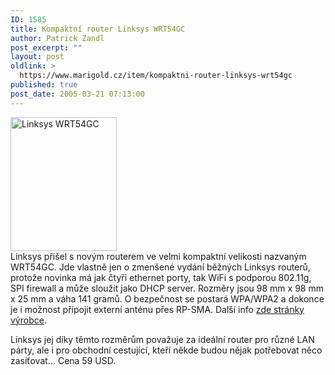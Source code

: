 ```yaml
---
ID: 1585
title: Kompaktní router Linksys WRT54GC
author: Patrick Zandl
post_excerpt: ""
layout: post
oldlink: >
  https://www.marigold.cz/item/kompaktni-router-linksys-wrt54gc
published: true
post_date: 2005-03-21 07:13:00
---
```

<div class="rightbox"><img src="/wp-content/uploads/20050321-linksys-wrt54gc.jpg" alt="Linksys WRT54GC" width="170" height="214" /></div>Linksys přišel s novým routerem ve velmi kompaktní velikosti nazvaným WRT54GC. Jde vlastně jen o zmenšené vydání běžných Linksys routerů, protože novinka má jak čtyři ethernet porty, tak WiFi s podporou 802.11g, SPI firewall a může sloužit jako DHCP server. Rozměry jsou 98 mm x 98 mm x 25 mm a váha 141 gramů. O bezpečnost se postará WPA/WPA2 a dokonce je i možnost připojit externí anténu přes RP-SMA. Další info <a href="http://www.linksys.com/products/product.asp?prid=679&amp;scid=35">zde stránky výrobce</a>.</p>

<p>Linksys jej díky těmto rozměrům považuje za ideální router pro různé LAN párty, ale i pro obchodní cestující, kteří někde budou nějak potřebovat něco zasíťovat... Cena 59 USD.
</p>
